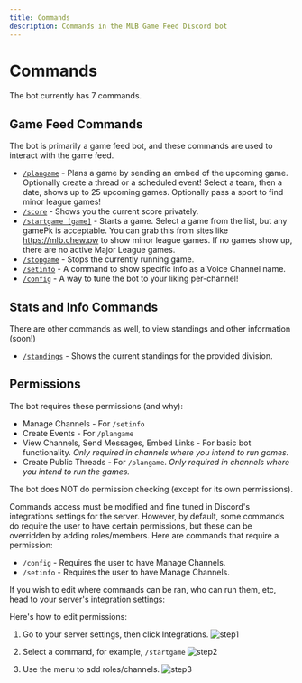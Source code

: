 ```yaml
---
title: Commands
description: Commands in the MLB Game Feed Discord bot
---
```


# Commands

The bot currently has 7 commands.

## Game Feed Commands

The bot is primarily a game feed bot, and these commands are used to interact with the game feed.

- [`/plangame`](/bots/discord/mlb-game-feed/commands/plangame) - Plans a game by sending an embed of the upcoming game. Optionally create a thread or a scheduled event! Select a team, then a date, shows up to 25 upcoming games. Optionally pass a sport to find minor league games!
- [`/score`](/bots/discord/mlb-game-feed/commands/score) - Shows you the current score privately.
- [`/startgame [game]`](/bots/discord/mlb-game-feed/commands/startgame) - Starts a game. Select a game from the list, but any gamePk is acceptable. You can grab this from sites like https://mlb.chew.pw to show minor league games. If no games show up, there are no active Major League games.
- [`/stopgame`](/bots/discord/mlb-game-feed/commands/stopgame) - Stops the currently running game.
- [`/setinfo`](/bots/discord/mlb-game-feed/commands/setinfo) - A command to show specific info as a Voice Channel name.
- [`/config`](/bots/discord/mlb-game-feed/commands/config) - A way to tune the bot to your liking per-channel!

## Stats and Info Commands

There are other commands as well, to view standings and other information (soon!)

- [`/standings`](/bots/discord/mlb-game-feed/commands/standings) - Shows the current standings for the provided division.

## Permissions

The bot requires these permissions (and why):

- Manage Channels - For `/setinfo`
- Create Events - For `/plangame`
- View Channels, Send Messages, Embed Links - For basic bot functionality. *Only required in channels where you intend to run games.*
- Create Public Threads - For `/plangame`. *Only required in channels where you intend to run the games.*

The bot does NOT do permission checking (except for its own permissions).

Commands access must be modified and fine tuned in Discord's integrations settings for the server. However, by default, some commands do require the user to have certain permissions, but these can be overridden by adding roles/members. Here are commands that require a permission:

- `/config` - Requires the user to have Manage Channels.
- `/setinfo` - Requires the user to have Manage Channels.

If you wish to edit where commands can be ran, who can run them, etc, head to your server's integration settings:

Here's how to edit permissions:

1) Go to your server settings, then click Integrations.
    ![step1](https://cdn.chew.pro/imgs/iQcwiI2.png)

2) Select a command, for example, `/startgame`
   ![step2](https://cdn.chew.pro/imgs/uOiUnCr.png)

3) Use the menu to add roles/channels.
   ![step3](https://cdn.chew.pro/imgs/PvbeVzE.png)
